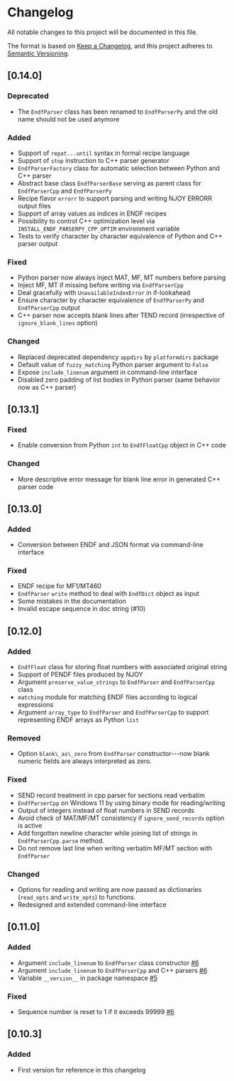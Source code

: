 # Changelog

All notable changes to this project will be documented in this file.

The format is based on [Keep a Changelog](https://keepachangelog.com/en/1.1.0/),
and this project adheres to [Semantic Versioning](https://semver.org/spec/v2.0.0.html).

## [0.14.0]

### Deprecated

- The `EndfParser` class has been renamed to `EndfParserPy` and the old name should not be used anymore

### Added

- Support of `repat...until` syntax in formal recipe language
- Support of `stop` instruction to C++ parser generator
- `EndfParserFactory` class for automatic selection between Python and C++ parser
- Abstract base class `EndfParserBase` serving as parent class for `EndfParserCpp` and `EndfParserPy`
- Recipe flavor ``errorr`` to support parsing and writing NJOY ERRORR output files
- Support of array values as indices in ENDF recipes
- Possibility to control C++ optimization level via `INSTALL_ENDF_PARSERPY_CPP_OPTIM` environment variable
- Tests to verify character by character equivalence of Python and C++ parser output

### Fixed

- Python parser now always inject MAT, MF, MT numbers before parsing
- Inject MF, MT if missing before writing via `EndfParserCpp`
- Deal gracefully with `UnavailableIndexError` in if-lookahead
- Ensure character by character equivalence of `EndfParserPy` and `EndfParserCpp` output
- C++ parser now accepts blank lines after TEND record (irrespective of `ignore_blank_lines` option)

### Changed

- Replaced deprecated dependency `appdirs` by `platformdirs` package
- Default value of `fuzzy_matching` Python parser argument to `False`
- Expose `include_linenum` argument in command-line interface
- Disabled zero padding of list bodies in Python parser (same behavior now as C++ parser)

## [0.13.1]

### Fixed

- Enable conversion from Python `int` to `EndfFloatCpp` object in C++ code

### Changed

- More descriptive error message for blank line error in generated C++ parser code

## [0.13.0]

### Added

- Conversion between ENDF and JSON format via command-line interface

### Fixed

- ENDF recipe for MF1/MT460
- `EndfParser` `write` method to deal with `EndfDict` object as input
- Some mistakes in the documentation
- Invalid escape sequence in doc string (#10)

## [0.12.0]

### Added

- `EndfFloat` class for storing float numbers with associated original string
- Support of PENDF files produced by NJOY
- Argument `preserve_value_strings` to `EndfParser` and `EndfParserCpp` class
- `matching` module for matching ENDF files according to logical expressions
- Argument `array_type` to `EndfParser` and `EndfParserCpp` to support representing ENDF arrays as Python `list`

### Removed

- Option `blank\_as\_zero` from `EndfParser` constructor---now blank numeric fields are always interpreted as zero.

### Fixed

- SEND record treatment in cpp parser for sections read verbatim
- `EndfParserCpp` on Windows 11 by using binary mode for reading/writing
- Output of integers instead of float numbers in SEND records
- Avoid check of MAT/MF/MT consistency if `ignore_send_records` option is active
- Add forgotten newline character while joining list of strings in `EndfParserCpp.parse` method.
- Do not remove last line when writing verbatim MF/MT section with `EndfParser`

### Changed

- Options for reading and writing are now passed as dictionaries (`read_opts` and `write_opts`) to functions.
- Redesigned and extended command-line interface

## [0.11.0]

### Added

- Argument `include_linenum` to `EndfParser` class constructor [#6](https://github.com/IAEA-NDS/endf-parserpy/issues/6)
- Argument `include_linenum` to `EndfParserCpp` and C++ parsers [#6](https://github.com/IAEA-NDS/endf-parserpy/issues/6)
- Variable `__version__` in package namespace [#5](https://github.com/IAEA-NDS/endf-parserpy/issues/5)

### Fixed

- Sequence number is reset to 1 if it exceeds 99999 [#6](https://github.com/IAEA-NDS/endf-parserpy/issues/6)

## [0.10.3]

### Added

- First version for reference in this changelog
